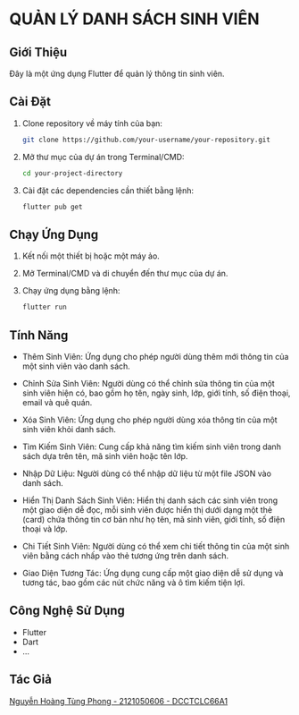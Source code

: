 # QUẢN LÝ DANH SÁCH SINH VIÊN

## Giới Thiệu

Đây là một ứng dụng Flutter để quản lý thông tin sinh viên.

## Cài Đặt

1. Clone repository về máy tính của bạn:

    ```bash
    git clone https://github.com/your-username/your-repository.git
    ```

2. Mở thư mục của dự án trong Terminal/CMD:

    ```bash
    cd your-project-directory
    ```

3. Cài đặt các dependencies cần thiết bằng lệnh:

    ```bash
    flutter pub get
    ```

## Chạy Ứng Dụng

1. Kết nối một thiết bị hoặc một máy ảo.

2. Mở Terminal/CMD và di chuyển đến thư mục của dự án.

3. Chạy ứng dụng bằng lệnh:

    ```bash
    flutter run
    ```

## Tính Năng

- Thêm Sinh Viên: Ứng dụng cho phép người dùng thêm mới thông tin của một sinh viên vào danh sách.

- Chỉnh Sửa Sinh Viên: Người dùng có thể chỉnh sửa thông tin của một sinh viên hiện có, bao gồm họ tên, ngày sinh, lớp, giới tính, số điện thoại, email và quê quán.

- Xóa Sinh Viên: Ứng dụng cho phép người dùng xóa thông tin của một sinh viên khỏi danh sách.

- Tìm Kiếm Sinh Viên: Cung cấp khả năng tìm kiếm sinh viên trong danh sách dựa trên tên, mã sinh viên hoặc tên lớp.

- Nhập Dữ Liệu: Người dùng có thể nhập dữ liệu từ một file JSON vào danh sách.

- Hiển Thị Danh Sách Sinh Viên: Hiển thị danh sách các sinh viên trong một giao diện dễ đọc, mỗi sinh viên được hiển thị dưới dạng một thẻ (card) chứa thông tin cơ bản như họ tên, mã sinh viên, giới tính, số điện thoại và lớp.

- Chi Tiết Sinh Viên: Người dùng có thể xem chi tiết thông tin của một sinh viên bằng cách nhấp vào thẻ tương ứng trên danh sách.

- Giao Diện Tương Tác: Ứng dụng cung cấp một giao diện dễ sử dụng và tương tác, bao gồm các nút chức năng và ô tìm kiếm tiện lợi.

## Công Nghệ Sử Dụng

- Flutter
- Dart
- ...

## Tác Giả

[Nguyễn Hoàng Tùng Phong - 2121050606 - DCCTCLC66A1](https://github.com/your-username)
